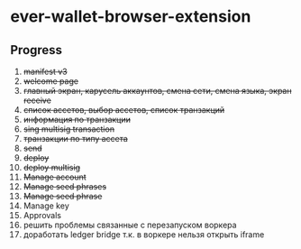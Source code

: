 # ever-wallet-browser-extension

## Progress

1. ~~manifest v3~~
2. ~~welcome page~~
3. ~~главный экран, карусель аккаунтов, смена сети, смена языка, экран receive~~
4. ~~список ассетов, выбор ассетов, список транзакций~~
5. ~~информация по транзакции~~
6. ~~sing multisig transaction~~
7. ~~транзакции по типу ассета~~
8. ~~send~~
9. ~~deploy~~
10. ~~deploy multisig~~
11. ~~Manage account~~
12. ~~Manage seed phrases~~
13. ~~Manage seed phrase~~
14. Manage key
15. Approvals
16. решить проблемы связанные с перезапуском воркера
17. доработать ledger bridge т.к. в воркере нельзя открыть iframe
